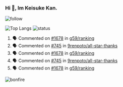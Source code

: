 ### Hi 👋, Im Keisuke Kan.

<!--
**9renpoto/9renpoto** is a ✨ _special_ ✨ repository because its `README.md` (this file) appears on your GitHub profile.

Here are some ideas to get you started:

- 🔭 I’m currently working on ...
- 🌱 I’m currently learning ...
- 👯 I’m looking to collaborate on ...
- 🤔 I’m looking for help with ...
- 💬 Ask me about ...
- 📫 How to reach me: ...
- 😄 Pronouns: ...
- ⚡ Fun fact: ...
-->

![follow](https://img.shields.io/github/followers/9renpoto?label=Follow&style=social)

![Top Langs](https://github-readme-stats.vercel.app/api/top-langs/?username=9renpoto&hide=html&layout=compact)
![status](https://github-readme-stats.vercel.app/api?username=9renpoto&show_icons=true&count_private=true&hide=issues,contribs)

<!--START_SECTION:activity-->
1. 🗣 Commented on [#1678](https://github.com/g59/ranking/issues/1678) in [g59/ranking](https://github.com/g59/ranking)
2. 🗣 Commented on [#745](https://github.com/9renpoto/all-star-thanks/issues/745) in [9renpoto/all-star-thanks](https://github.com/9renpoto/all-star-thanks)
3. 🗣 Commented on [#1678](https://github.com/g59/ranking/issues/1678) in [g59/ranking](https://github.com/g59/ranking)
4. 🗣 Commented on [#745](https://github.com/9renpoto/all-star-thanks/issues/745) in [9renpoto/all-star-thanks](https://github.com/9renpoto/all-star-thanks)
5. 🗣 Commented on [#1678](https://github.com/g59/ranking/issues/1678) in [g59/ranking](https://github.com/g59/ranking)
<!--END_SECTION:activity-->

![bonfire](https://steamuserimages-a.akamaihd.net/ugc/642122953509701566/B713E72A4007E29A1D2B53919716E2BA9BF237BD/)
